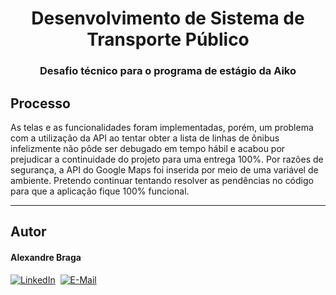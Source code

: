 <h1 align="center">
  Desenvolvimento de Sistema de Transporte Público
</h1>

<h3 align="center">
    Desafio técnico para o programa de estágio da Aiko
</h3>

## Processo

As telas e as funcionalidades foram implementadas, porém, um problema com a utilização da API ao tentar obter a lista de linhas de ônibus infelizmente não pôde ser debugado em tempo hábil e acabou por prejudicar a continuidade do projeto para uma entrega 100%. Por razões de segurança, a API do Google Maps foi inserida por meio de uma variável de ambiente. Pretendo continuar tentando resolver as pendências no código para que a aplicação fique 100% funcional.

---

## Autor

<h4>Alexandre Braga</h4>

<div>
<a href="https://www.linkedin.com/in/alexgbraga/" target="_blank"><img src="https://img.shields.io/badge/-LinkedIn-blue?style=for-the-badge&logo=Linkedin&logoColor=white" alt="LinkedIn"></a>&nbsp;
<a href="mailto:contato@alexbraga.com.br" target="_blank"><img src="https://img.shields.io/badge/-email-c14438?style=for-the-badge&logo=Gmail&logoColor=white" alt="E-Mail"></a>
</div>